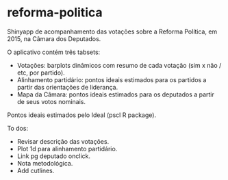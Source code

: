 # reforma-politica

Shinyapp de acompanhamento das votações sobre a Reforma Política, em 2015, na Câmara dos Deputados.

O aplicativo contém três tabsets:
- Votações: barplots dinâmicos com resumo de cada votação (sim x não / etc, por partido).
- Alinhamento partidário: pontos ideais estimados para os partidos a partir das orientações de liderança.
- Mapa da Câmara: pontos ideais estimados para os deputados a partir de seus votos nominais.

Pontos ideais estimados pelo Ideal (pscl R package).

To dos:
- Revisar descrição das votações.
- Plot 1d para alinhamento partidário.
- Link pg deputado onclick.
- Nota metodológica.
- Add cutlines.
